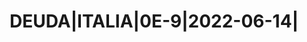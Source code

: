---
layout: asset
title: DEUDA|ITALIA|0E-9|2022-06-14|                               
isin: IT0005447187
---